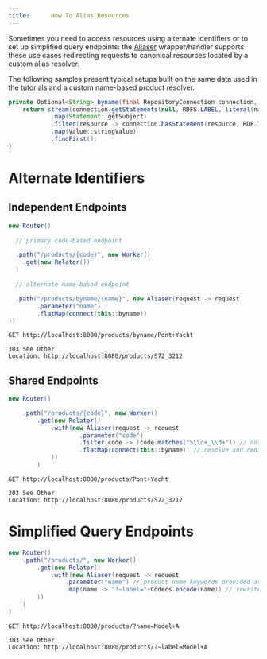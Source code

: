 ```yaml
---
title:      How To Alias Resources
---
```


Sometimes you need to access resources using alternate identifiers or to set up simplified query endpoints: the [Aliaser](../javadocs/com/metreeca/rest/wrappers/Aliaser.html) wrapper/handler supports these use cases redirecting requests to canonical resources located by a custom alias resolver.

The following samples present typical setups built on the same data used in the [tutorials](../tutorials/publishing-ldp-apis) and a custom name-based product resolver.

```java
private Optional<String> byname(final RepositoryConnection connection, final String name) {
    return stream(connection.getStatements(null, RDFS.LABEL, literal(name)))
            .map(Statement::getSubject)
            .filter(resource -> connection.hasStatement(resource, RDF.TYPE, BIRT.Product, true))
            .map(Value::stringValue)
            .findFirst();
}
```

# Alternate Identifiers

## Independent Endpoints

```java
new Router()
 
  // primary code-based endpoint

  .path("/products/{code}", new Worker()
    .get(new Relator())
  )
 
  // alternate name-based endpoint

  .path("/products/byname/{name}", new Aliaser(request -> request
        .parameter("name")
        .flatMap(connect(this::byname))
))
```

```http
GET http://localhost:8080/products/byname/Pont+Yacht

303 See Other
Location: http://localhost:8080/products/S72_3212
```

## Shared Endpoints

```java
new Router()

    .path("/products/{code}", new Worker()
        .get(new Relator()
            .with(new Aliaser(request -> request
                    .parameter("code")
                    .filter(code -> !code.matches("S\\d+_\\d+")) // not a product code
                    .flatMap(connect(this::byname)) // resolve and redirect
            ))
        )
```

```http
GET http://localhost:8080/products/Pont+Yacht

303 See Other
Location: http://localhost:8080/products/S72_3212
```

# Simplified Query Endpoints

```java
new Router()
    .path("/products/", new Worker()
        .get(new Relator()
            .with(new Aliaser(request -> request
                .parameter("name") // product name keywords provided as query parameter
                .map(name -> "?~label="+Codecs.encode(name)) // rewrite query
        ))
	)
)
```

```http
GET http://localhost:8080/products/?name=Model+A

303 See Other
Location: http://localhost:8080/products/?~label=Model+A
```
